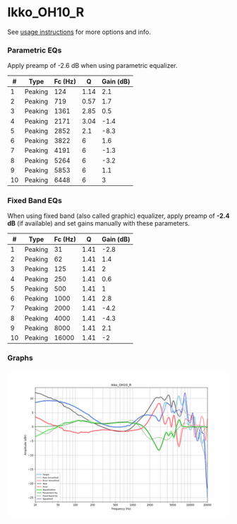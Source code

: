 # Ikko_OH10_R
See [usage instructions](https://github.com/jaakkopasanen/AutoEq#usage) for more options and info.

### Parametric EQs
Apply preamp of -2.6 dB when using parametric equalizer.

|   # | Type    |   Fc (Hz) |    Q |   Gain (dB) |
|-----|---------|-----------|------|-------------|
|   1 | Peaking |       124 | 1.14 |         2.1 |
|   2 | Peaking |       719 | 0.57 |         1.7 |
|   3 | Peaking |      1361 | 2.85 |         0.5 |
|   4 | Peaking |      2171 | 3.04 |        -1.4 |
|   5 | Peaking |      2852 | 2.1  |        -8.3 |
|   6 | Peaking |      3822 | 6    |         1.6 |
|   7 | Peaking |      4191 | 6    |        -1.3 |
|   8 | Peaking |      5264 | 6    |        -3.2 |
|   9 | Peaking |      5853 | 6    |         1.1 |
|  10 | Peaking |      6448 | 6    |         3   |

### Fixed Band EQs
When using fixed band (also called graphic) equalizer, apply preamp of **-2.4 dB** (if available) and set gains manually with these parameters.

|   # | Type    |   Fc (Hz) |    Q |   Gain (dB) |
|-----|---------|-----------|------|-------------|
|   1 | Peaking |        31 | 1.41 |        -2.8 |
|   2 | Peaking |        62 | 1.41 |         1.4 |
|   3 | Peaking |       125 | 1.41 |         2   |
|   4 | Peaking |       250 | 1.41 |         0.6 |
|   5 | Peaking |       500 | 1.41 |         1   |
|   6 | Peaking |      1000 | 1.41 |         2.8 |
|   7 | Peaking |      2000 | 1.41 |        -4.2 |
|   8 | Peaking |      4000 | 1.41 |        -4.3 |
|   9 | Peaking |      8000 | 1.41 |         2.1 |
|  10 | Peaking |     16000 | 1.41 |        -2   |

### Graphs
![](./Ikko_OH10_R.png)
